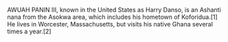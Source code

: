 AWUAH PANIN III, known in the United States as Harry Danso, is an Ashanti nana from the Asokwa area, which includes his hometown of Koforidua.[1] He lives in Worcester, Massachusetts, but visits his native Ghana several times a year.[2]
